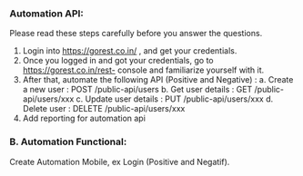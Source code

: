 
### Automation API: ###
Please read these steps carefully before you answer the questions. 
1. Login into https://gorest.co.in/ , and get your credentials. 
2. Once you logged in and got your credentials, go to https://gorest.co.in/rest- console and 
familiarize yourself with it. 
3. After that, automate the following API (Positive and Negative) : 
  a. Create a new user : POST /public-api/users 
  b. Get user details : GET /public-api/users/xxx 
  c. Update user details : PUT /public-api/users/xxx 
  d. Delete user : DELETE /public-api/users/xxx 
4. Add reporting for automation api


### B. Automation Functional: ###
Create Automation Mobile, ex Login (Positive and Negatif).
